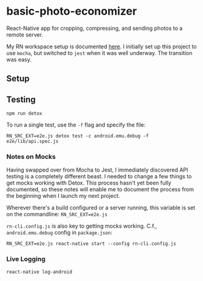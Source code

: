 basic-photo-economizer
======================

React-Native app for cropping, compressing, and sending photos to a remote server. 

My RN workspace setup is documented [here](https://libertyseeds.ca/2019/06/18/Basic-Android-React-Native-environment-setup-in-Ubuntu-18-04/). I initially set up this project to use `mocha`, but switched to `jest` when it was well underway. The transition was easy.

## Setup

## Testing

```
npm run detox
```

To run a single test, use the `-f` flag and specify the file:

```
RN_SRC_EXT=e2e.js detox test -c android.emu.debug -f e2e/lib/api.spec.js
```

### Notes on Mocks

Having swapped over from Mocha to Jest, I immediately discovered API testing is a completely different beast. I needed to change a few things to get mocks working with Detox. This process hasn't yet been fully documented, so these notes will enable me to document the process from the beginning when I launch my next project.

Wherever there's a build configured or a server running, this variable is set on the commandline: `RN_SRC_EXT=e2e.js`

`rn-cli.config.js` is also key to getting mocks working. C.f., `android.emu.debug` config in `package.json`:

```
RN_SRC_EXT=e2e.js react-native start --config rn-cli.config.js
```

### Live Logging

```
react-native log-android
```
